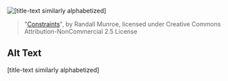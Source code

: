![\[title-text similarly alphabetized\]](https://imgs.xkcd.com/comics/constraints.png)
> "[Constraints](https://xkcd.com/1045/)", by Randall Munroe, licensed under Creative Commons Attribution-NonCommercial 2.5 License

## Alt Text
\[title-text similarly alphabetized\]
